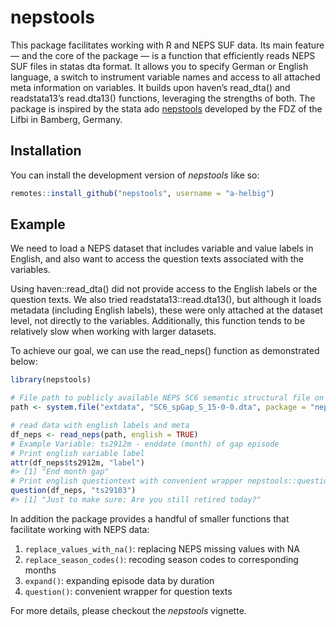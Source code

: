 
<!-- README.md is generated from README.Rmd. Please edit that file -->

# nepstools

<!-- badges: start -->

<!-- badges: end -->

This package facilitates working with R and NEPS SUF data. Its main
feature — and the core of the package — is a function that efficiently
reads NEPS SUF files in statas dta format. It allows you to specify
German or English language, a switch to instrument variable names and
access to all attached meta information on variables. It builds upon
haven’s read_dta() and readstata13’s read.dta13() functions, leveraging
the strengths of both. The package is inspired by the stata ado
[nepstools](https://www.neps-data.de/Datenzentrum/Forschungsdaten/Datentools-f%C3%BCr-Stata)
developed by the FDZ of the Lifbi in Bamberg, Germany.

## Installation

You can install the development version of *nepstools* like so:

``` r
remotes::install_github("nepstools", username = "a-helbig")
```

## Example

We need to load a NEPS dataset that includes variable and value labels
in English, and also want to access the question texts associated with
the variables.

Using haven::read_dta() did not provide access to the English labels or
the question texts. We also tried readstata13::read.dta13(), but
although it loads metadata (including English labels), these were only
attached at the dataset level, not directly to the variables.
Additionally, this function tends to be relatively slow when working
with larger datasets.

To achieve our goal, we can use the read_neps() function as demonstrated
below:

``` r
library(nepstools)

# File path to publicly available NEPS SC6 semantic structural file on gaps in lifecourse that is included in this package
path <- system.file("extdata", "SC6_spGap_S_15-0-0.dta", package = "nepstools")

# read data with english labels and meta
df_neps <- read_neps(path, english = TRUE)
# Example Variable: ts2912m - enddate (month) of gap episode
# Print english variable label 
attr(df_neps$ts2912m, "label")
#> [1] "End month gap"
# Print english questiontext with convenient wrapper nepstools::question()
question(df_neps, "ts29103")
#> [1] "Just to make sure: Are you still retired today?"
```

In addition the package provides a handful of smaller functions that
facilitate working with NEPS data:

1.  `replace_values_with_na()`: replacing NEPS missing values with NA
2.  `replace_season_codes()`: recoding season codes to corresponding
    months
3.  `expand()`: expanding episode data by duration
4.  `question()`: convenient wrapper for question texts

For more details, please checkout the *nepstools* vignette.
